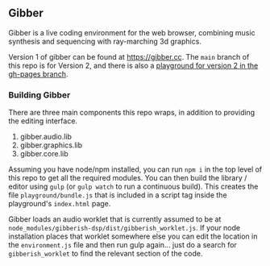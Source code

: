 ## Gibber ##
Gibber is a live coding environment for the web browser, combining music synthesis and sequencing with ray-marching 3d graphics.

Version 1 of gibber can be found at https://gibber.cc. The `main` branch of this repo is for Version 2, and there is also a [playground for version 2 in the gh-pages branch](https://gibber-cc.github.io/gibber/playground).

### Building Gibber ###
There are three main components this repo wraps, in addition to providing the editing interface.

1. gibber.audio.lib
2. gibber.graphics.lib
3. gibber.core.lib

Assuming you have node/npm installed, you can run `npm i` in the top level of this repo to get all the required modules. You can then build the library / editor using `gulp` (or `gulp watch` to run a continuous build). This creates the file `playground/bundle.js` that is included in a script tag inside the playground's `index.html` page.

Gibber loads an audio worklet that is currently assumed to be at `node_modules/gibberish-dsp/dist/gibberish_worklet.js`. If your node installation places that worklet somewhere else you can edit the location in the `environment.js` file and then run gulp again... just do a search for `gibberish_worklet` to find the relevant section of the code.

